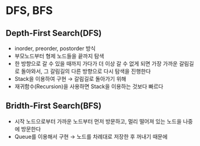 # DFS, BFS

## Depth-First Search(DFS)

- inorder, preorder, postorder 방식
- 부모노드부터 형제 노드들을 끝까지 탐색
- 한 방향으로 갈 수 있을 때까지 가다가 더 이상 갈 수 없게 되면 가장 가까운 갈림길로 돌아와서, 그 갈림길의 다른 방향으로 다시 탐색을 진행한다
- Stack을 이용하여 구현  → 갈림길로 돌아가기 위해
- 재귀함수(Recursion)을 사용하면 Stack을 이용하는 것보다 빠르다

## Bridth-First Search(BFS)

- 시작 노드으로부터 가까운 노드부터 먼저 방문하고, 멀리 떨어져 있는 노드을 나중에 방문한다
- Queue를 이용해서 구현 → 노드를 차례대로 저장한 후 꺼내기 때문에

